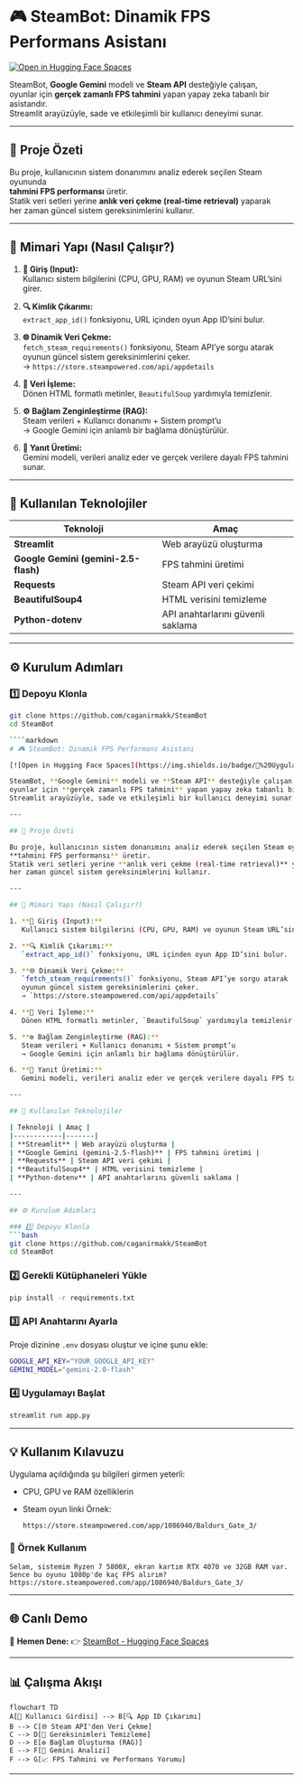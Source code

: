 
# 🎮 SteamBot: Dinamik FPS Performans Asistanı

[![Open in Hugging Face Spaces](https://img.shields.io/badge/🚀%20Uygulamayı%20Aç-Click%20Here-blue?style=for-the-badge)](https://huggingface.co/spaces/caganirmak/SteamBot)

SteamBot, **Google Gemini** modeli ve **Steam API** desteğiyle çalışan,  
oyunlar için **gerçek zamanlı FPS tahmini** yapan yapay zeka tabanlı bir asistandır.  
Streamlit arayüzüyle, sade ve etkileşimli bir kullanıcı deneyimi sunar.

---

## 📘 Proje Özeti

Bu proje, kullanıcının sistem donanımını analiz ederek seçilen Steam oyununda  
**tahmini FPS performansı** üretir.  
Statik veri setleri yerine **anlık veri çekme (real-time retrieval)** yaparak  
her zaman güncel sistem gereksinimlerini kullanır.

---

## 🧠 Mimari Yapı (Nasıl Çalışır?)

1. **🎯 Giriş (Input):**  
   Kullanıcı sistem bilgilerini (CPU, GPU, RAM) ve oyunun Steam URL’sini girer.

2. **🔍 Kimlik Çıkarımı:**  
   `extract_app_id()` fonksiyonu, URL içinden oyun App ID’sini bulur.

3. **🌐 Dinamik Veri Çekme:**  
   `fetch_steam_requirements()` fonksiyonu, Steam API’ye sorgu atarak  
   oyunun güncel sistem gereksinimlerini çeker.  
   → `https://store.steampowered.com/api/appdetails`

4. **🧹 Veri İşleme:**  
   Dönen HTML formatlı metinler, `BeautifulSoup` yardımıyla temizlenir.

5. **⚙️ Bağlam Zenginleştirme (RAG):**  
   Steam verileri + Kullanıcı donanımı + Sistem prompt’u  
   → Google Gemini için anlamlı bir bağlama dönüştürülür.

6. **💬 Yanıt Üretimi:**  
   Gemini modeli, verileri analiz eder ve gerçek verilere dayalı FPS tahmini sunar.

---

## 🧩 Kullanılan Teknolojiler

| Teknoloji | Amaç |
|------------|-------|
| **Streamlit** | Web arayüzü oluşturma |
| **Google Gemini (gemini-2.5-flash)** | FPS tahmini üretimi |
| **Requests** | Steam API veri çekimi |
| **BeautifulSoup4** | HTML verisini temizleme |
| **Python-dotenv** | API anahtarlarını güvenli saklama |

---

## ⚙️ Kurulum Adımları

### 1️⃣ Depoyu Klonla
```bash
git clone https://github.com/caganirmakk/SteamBot
cd SteamBot

````markdown
# 🎮 SteamBot: Dinamik FPS Performans Asistanı

[![Open in Hugging Face Spaces](https://img.shields.io/badge/🚀%20Uygulamayı%20Aç-Click%20Here-blue?style=for-the-badge)](https://huggingface.co/spaces/caganirmak/SteamBot)

SteamBot, **Google Gemini** modeli ve **Steam API** desteğiyle çalışan,  
oyunlar için **gerçek zamanlı FPS tahmini** yapan yapay zeka tabanlı bir asistandır.  
Streamlit arayüzüyle, sade ve etkileşimli bir kullanıcı deneyimi sunar.

---

## 📘 Proje Özeti

Bu proje, kullanıcının sistem donanımını analiz ederek seçilen Steam oyununda  
**tahmini FPS performansı** üretir.  
Statik veri setleri yerine **anlık veri çekme (real-time retrieval)** yaparak  
her zaman güncel sistem gereksinimlerini kullanır.

---

## 🧠 Mimari Yapı (Nasıl Çalışır?)

1. **🎯 Giriş (Input):**  
   Kullanıcı sistem bilgilerini (CPU, GPU, RAM) ve oyunun Steam URL’sini girer.

2. **🔍 Kimlik Çıkarımı:**  
   `extract_app_id()` fonksiyonu, URL içinden oyun App ID’sini bulur.

3. **🌐 Dinamik Veri Çekme:**  
   `fetch_steam_requirements()` fonksiyonu, Steam API’ye sorgu atarak  
   oyunun güncel sistem gereksinimlerini çeker.  
   → `https://store.steampowered.com/api/appdetails`

4. **🧹 Veri İşleme:**  
   Dönen HTML formatlı metinler, `BeautifulSoup` yardımıyla temizlenir.

5. **⚙️ Bağlam Zenginleştirme (RAG):**  
   Steam verileri + Kullanıcı donanımı + Sistem prompt’u  
   → Google Gemini için anlamlı bir bağlama dönüştürülür.

6. **💬 Yanıt Üretimi:**  
   Gemini modeli, verileri analiz eder ve gerçek verilere dayalı FPS tahmini sunar.

---

## 🧩 Kullanılan Teknolojiler

| Teknoloji | Amaç |
|------------|-------|
| **Streamlit** | Web arayüzü oluşturma |
| **Google Gemini (gemini-2.5-flash)** | FPS tahmini üretimi |
| **Requests** | Steam API veri çekimi |
| **BeautifulSoup4** | HTML verisini temizleme |
| **Python-dotenv** | API anahtarlarını güvenli saklama |

---

## ⚙️ Kurulum Adımları

### 1️⃣ Depoyu Klonla
```bash
git clone https://github.com/caganirmakk/SteamBot
cd SteamBot
````

### 2️⃣ Gerekli Kütüphaneleri Yükle

```bash
pip install -r requirements.txt
```

### 3️⃣ API Anahtarını Ayarla

Proje dizinine `.env` dosyası oluştur ve içine şunu ekle:

```bash
GOOGLE_API_KEY="YOUR_GOOGLE_API_KEY"
GEMINI_MODEL="gemini-2.0-flash"
```

### 4️⃣ Uygulamayı Başlat

```bash
streamlit run app.py
```

---

## 💡 Kullanım Kılavuzu

Uygulama açıldığında şu bilgileri girmen yeterli:

* CPU, GPU ve RAM özelliklerin
* Steam oyun linki
  Örnek:

  ```
  https://store.steampowered.com/app/1086940/Baldurs_Gate_3/
  ```

### 🧠 Örnek Kullanım

```
Selam, sistemim Ryzen 7 5800X, ekran kartım RTX 4070 ve 32GB RAM var.
Sence bu oyunu 1080p'de kaç FPS alırım?
https://store.steampowered.com/app/1086940/Baldurs_Gate_3/
```

---

## 🌐 Canlı Demo

🎯 **Hemen Dene:**
👉 [SteamBot - Hugging Face Spaces](https://huggingface.co/spaces/caganirmak/SteamBot)

---

## 📊 Çalışma Akışı

```mermaid
flowchart TD
A[🔹 Kullanıcı Girdisi] --> B[🔍 App ID Çıkarımı]
B --> C[🌐 Steam API'den Veri Çekme]
C --> D[🧹 Gereksinimleri Temizleme]
D --> E[⚙️ Bağlam Oluşturma (RAG)]
E --> F[🤖 Gemini Analizi]
F --> G[📈 FPS Tahmini ve Performans Yorumu]
```

---



```
